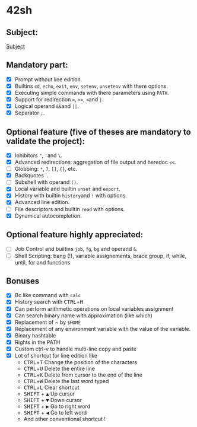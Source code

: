 # 42sh

## Subject:

[Subject](https://cdn.intra.42.fr/pdf/pdf/183/42sh.fr.pdf)

## Mandatory part:
- [x] Prompt without line edition.
- [x] Builtins `cd`, `echo`, `exit`, `env`, `setenv`, `unsetenv` with there options.
- [x] Executing simple commands with there parameters using `PATH`.
- [x] Support for redirection `>`, `>>`, `<`and `|`.
- [x] Logical operand `&&`and `||`.
- [x] Separator `;`.

## Optional feature (five of theses are mandatory to validate the project):
- [x] Inhibitors `"`, `'`and `\`.
- [x] Advanced redirections: aggregation of file output and heredoc `<<`.
- [ ] Globbing: `*`, `?`, `[]`, `{}`, etc.
- [x] Backquotes \`.
- [ ] Subshell with operand `()`.
- [x] Local variable and builtin `unset` and `export`.
- [x] History with builtin `history`and `!` with options.
- [x] Advanced line edition.
- [ ] File descriptors and builtin `read` with options.
- [x] Dynamical autocompletion.

## Optional feature highly appreciated:
- [ ] Job Control and builtins `job`, `fg`, `bg` and operand `&`.
- [ ] Shell Scripting: bang (!), variable assignements, brace group, if, while, until, for and functions

## Bonuses
- [X] Bc like command with `calc`
- [X] History search with <kbd>CTRL</kbd>+<kbd>H</kbd>
- [X] Can perform arithmetic operations on local variables assignment
- [X] Can search binary name with approximation (like which)
- [X] Replacement of ~ by `$HOME`
- [X] Replacement of any environment variable with the value of the variable.
- [X] Binary hashtable
- [X] Rights in the PATH
- [X] Custom ctrl-v to handle multi-line copy and paste
- [X] Lot of shortcut for line edition like
  - <kbd>CTRL</kbd>+<kbd>T</kbd>  Change the position of the characters
  - <kbd>CTRL</kbd>+<kbd>U</kbd> Delete the entire line
  - <kbd>CTRL</kbd>+<kbd>K</kbd> Delete from cursor to the end of the line
  - <kbd>CTRL</kbd>+<kbd>W</kbd>  Delete the last word typed
  - <kbd>CTRL</kbd>+<kbd>L</kbd> Clear shortcut
  - <kbd>SHIFT</kbd> + <kbd>▲</kbd> Up cursor
  - <kbd>SHIFT</kbd> + <kbd>▼</kbd> Down cursor
  - <kbd>SHIFT</kbd> + <kbd>▶</kbd> Go to right word
  - <kbd>SHIFT</kbd> + <kbd>◀</kbd> Go to left word
  - And other conventional shortcut !
